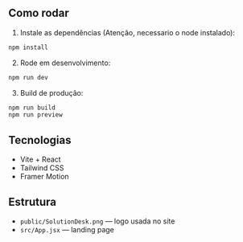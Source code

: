 ## Como rodar

1. Instale as dependências (Atenção, necessario o node instalado):
```bash
npm install
```
2. Rode em desenvolvimento:
```bash
npm run dev
```
3. Build de produção:
```bash
npm run build
npm run preview
```

## Tecnologias
- Vite + React
- Tailwind CSS
- Framer Motion

## Estrutura
- `public/SolutionDesk.png` — logo usada no site
- `src/App.jsx` — landing page
